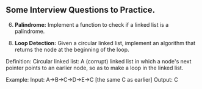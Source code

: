 ## Some Interview Questions to Practice.

<!-- 1. **Remove Dups:** Write code to remove duplicates from an unsorted linked list.

2. **Return Kth to Last:** Implement an algorithm to find the kth to last element of a singly linked list.

3. **Delete Middle Node:** Implement an algorithm to delete a node in the middle (i.e., any node but the first and last node, not necessarily the exact middle) of a singly linked list, given only access to that node.

Example:
Input: the node c from the linked list a->b->c->d->e->f
Result: nothing is returned, but the new linked list looks like a->b->d->e->f -->

<!-- 4. **Partition:** Write code to partition a linked list around a value x, such that all nodes less than x come before all nodes greater than or equal to x. If x is contained within the list, the values of x only need to be after the elements less than x (see below). The partition element x can appear anywhere in the "right partition"; it does not need to appear between the left and right partitions. -->
<!--
Example:
Input: 3->5->8->5->10->2->1 [partition = 5]
Output: 3->1->2->10->5->5->8 -->

<!-- 5. **Sum Lists:** You have numbers represented by a linked list, where each node contains a single digit. The digits are stored in reverse order, such that the 1's digit is at the head of the list. Write a function that adds the two numbers and returns the sum as a linked list.

Example:
Input: (7->1->6) + (5->9->2). That is 617 + 295.
Output: 2->1->9. That is, 912.
Follow Up:
Suppose the digits are stored in forward order. Repeat the above problem.
Example:
Input: (6->1->7) + (2->9->5). That is, 617 + 295.
Output: 9->1->2. That is, 912. -->

6. **Palindrome:** Implement a function to check if a linked list is a palindrome.

<!-- 7. **Intersection:** Given two (singly) linked lists, determine if the two lists intersect. Return the intersecting node. Note that the intersection is defined based on reference, not value. That is, if the kth node of the first linked list is the exact same node (by reference) as the jth node of the second linked list, then they are intersecting. -->

8. **Loop Detection:** Given a circular linked list, implement an algorithm that returns the node at the beginning of the loop.

Definition:
Circular linked list: A (corrupt) linked list in which a node's next pointer points to an earlier node, so as to make a loop in the linked list.

Example:
Input: A->B->C->D->E->C [the same C as earlier]
Output: C
